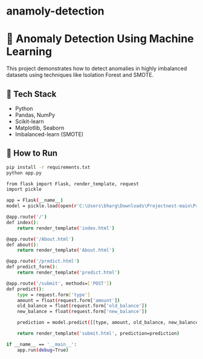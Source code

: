 # anamoly-detection
# 🧠 Anomaly Detection Using Machine Learning

This project demonstrates how to detect anomalies in highly imbalanced datasets using techniques like Isolation Forest and SMOTE.

## 🔧 Tech Stack
- Python
- Pandas, NumPy
- Scikit-learn
- Matplotlib, Seaborn
- Imbalanced-learn (SMOTE)

## 🚀 How to Run

```bash
pip install -r requirements.txt
python app.py

from flask import Flask, render_template, request
import pickle

app = Flask(__name__)
model = pickle.load(open(r'C:\Users\bharg\Downloads\Projectnest-main\Projectnest-main\anomaly project (4)\anomaly project\anomaly project\model.pkl', 'rb'))

@app.route('/')
def index():
    return render_template('index.html')

@app.route('/About.html')
def about():
    return render_template('About.html')

@app.route('/predict.html')
def predict_form():
    return render_template('predict.html')

@app.route('/submit', methods=['POST'])
def predict():
    type = request.form['type']
    amount = float(request.form['amount'])
    old_balance = float(request.form['old_balance'])
    new_balance = float(request.form['new_balance'])

    prediction = model.predict([[type, amount, old_balance, new_balance]])

    return render_template('submit.html', prediction=prediction)

if __name__ == '__main__':
    app.run(debug=True)
